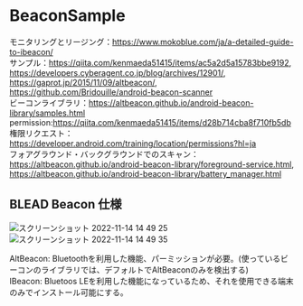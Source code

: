# BeaconSample

モニタリングとリージング：https://www.mokoblue.com/ja/a-detailed-guide-to-ibeacon/<br>
サンプル：https://qiita.com/kenmaeda51415/items/ac5a2d5a15783bbe9192, https://developers.cyberagent.co.jp/blog/archives/12901/, https://gaprot.jp/2015/11/09/altbeacon/, https://github.com/Bridouille/android-beacon-scanner<br>
ビーコンライブラリ：https://altbeacon.github.io/android-beacon-library/samples.html<br>
permission:https://qiita.com/kenmaeda51415/items/d28b714cba8f710fb5db<br>
権限リクエスト：https://developer.android.com/training/location/permissions?hl=ja<br>
フォアグラウンド・バックグラウンドでのスキャン：https://altbeacon.github.io/android-beacon-library/foreground-service.html, https://altbeacon.github.io/android-beacon-library/battery_manager.html

## BLEAD Beacon 仕様
![スクリーンショット 2022-11-14 14 49 25](https://user-images.githubusercontent.com/96398365/201588351-3c8753c7-3811-492d-b93c-9f245508e9bb.png)
![スクリーンショット 2022-11-14 14 49 35](https://user-images.githubusercontent.com/96398365/201588664-a55b6d0f-4752-4558-835b-bd55be2e992f.png)
<br>

AltBeacon: Bluetoothを利用した機能、パーミッションが必要。(使っているビーコンのライブラリでは、デフォルトでAltBeaconのみを検出する)<br>
IBeacon: Bluetoos LEを利用した機能になっているため、それを使用できる端末のみでインストール可能にする。<br>
